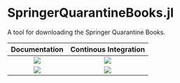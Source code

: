 # SpringerQuarantineBooks.jl
A tool for downloading the Springer Quarantine Books.

| **Documentation** | **Continous Integration** |
|:-----------------:|:-------------------------:|
| [![][ddi]][ddu]   | [![][bsi]][bsu]           |
| [![][li]][lu]     | [![][cci]][ccu]           |

[bsi]: https://github.com/Nosferican/SpringerQuarantineBooks.jl/workflows/CI/badge.svg
[bsu]: https://github.com/Nosferican/SpringerQuarantineBooks.jl/actions?workflow=CI
[cci]: https://codecov.io/gh/Nosferican/SpringerQuarantineBooks.jl/branch/master/graph/badge.svg
[ccu]: https://codecov.io/gh/Nosferican/SpringerQuarantineBooks.jl
[ddi]: https://img.shields.io/badge/docs-dev-blue?style=plastic
[ddu]: https://Nosferican.github.io/SpringerQuarantineBooks.jl/dev/
[li]: https://img.shields.io/github/license/Nosferican/SpringerQuarantineBooks.jl?style=plastic
[lu]: https://tldrlegal.com/license/-isc-license

